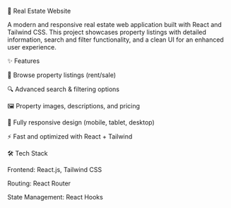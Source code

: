 🏡 Real Estate Website

A modern and responsive real estate web application built with React and Tailwind CSS.
This project showcases property listings with detailed information, search and filter functionality, and a clean UI for an enhanced user experience.

✨ Features

📌 Browse property listings (rent/sale)

🔍 Advanced search & filtering options

🖼️ Property images, descriptions, and pricing

📱 Fully responsive design (mobile, tablet, desktop)

⚡ Fast and optimized with React + Tailwind

🛠️ Tech Stack

Frontend: React.js, Tailwind CSS

Routing: React Router

State Management: React Hooks
